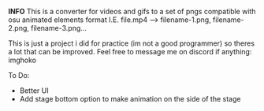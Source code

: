 **INFO**
This is a converter for videos and gifs to a set of pngs compatible with osu animated elements format
I.E. file.mp4 --> filename-1.png, filename-2.png, filename-3.png...

This is just a project i did for practice (im not a good programmer) so theres a lot that can be improved.
Feel free to message me on discord if anything: imghoko

To Do:
- Better UI
- Add stage bottom option to make animation on the side of the stage
